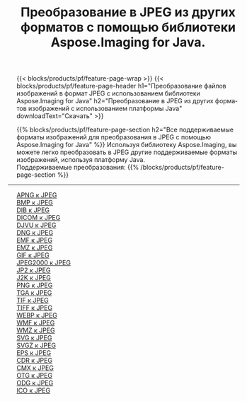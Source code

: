 ﻿---
title: Преобразование в JPEG из других форматов с помощью библиотеки Aspose.Imaging for Java. 
weight: 3920
url: /ru/java/conversion/to/jpeg 
lang: ru
langdirlevel: 2
locales: zh-hans,ja,it,ru,de,es,fr,nl,id,lt,pl,pt,vi,tr,ko,zh-hant,ar,hi,th,sv,cs,uk,he
description: Используя Aspose.Imaging, вы можете конвертировать в JPEG другие форматы с помощью Java.
---

{{< blocks/products/pf/feature-page-wrap >}}
{{< blocks/products/pf/feature-page-header h1="Преобразование файлов изображений в формат JPEG с использованием библиотеки Aspose.Imaging for Java" h2="Преобразование в JPEG из других форматов изображений с использованием платформы Java" downloadText="Скачать" >}}


{{% blocks/products/pf/feature-page-section  h2="Все поддерживаемые форматы изображений для преобразования в JPEG с помощью Aspose.Imaging for Java" %}}
Используя библиотеку Aspose.Imaging, вы можете легко преобразовать в JPEG другие поддерживаемые форматы изображений, используя платформу Java.
<br/>
Поддерживаемые преобразования:
{{% /blocks/products/pf/feature-page-section %}}
<div class="container-fluid productfamilypage bg-gray">
    <div class="convertypes bg-gray agp-content section">
        <div class="container">
		<hr style="margin-left:-20px;"/>
		<div class="row other-converters">
		    <div class='col-md-2 other-converter remove-lp remove-rp'><a href="/imaging/ru/java/conversion/apng-to-jpeg" >APNG к JPEG</a></div>
<div class='col-md-2 other-converter remove-lp remove-rp'><a href="/imaging/ru/java/conversion/bmp-to-jpeg" >BMP к JPEG</a></div>
<div class='col-md-2 other-converter remove-lp remove-rp'><a href="/imaging/ru/java/conversion/dib-to-jpeg" >DIB к JPEG</a></div>
<div class='col-md-2 other-converter remove-lp remove-rp'><a href="/imaging/ru/java/conversion/dicom-to-jpeg" >DICOM к JPEG</a></div>
<div class='col-md-2 other-converter remove-lp remove-rp'><a href="/imaging/ru/java/conversion/djvu-to-jpeg" >DJVU к JPEG</a></div>
<div class='col-md-2 other-converter remove-lp remove-rp'><a href="/imaging/ru/java/conversion/dng-to-jpeg" >DNG к JPEG</a></div>
<div class='col-md-2 other-converter remove-lp remove-rp'><a href="/imaging/ru/java/conversion/emf-to-jpeg" >EMF к JPEG</a></div>
<div class='col-md-2 other-converter remove-lp remove-rp'><a href="/imaging/ru/java/conversion/emz-to-jpeg" >EMZ к JPEG</a></div>
<div class='col-md-2 other-converter remove-lp remove-rp'><a href="/imaging/ru/java/conversion/gif-to-jpeg" >GIF к JPEG</a></div>
<div class='col-md-2 other-converter remove-lp remove-rp'><a href="/imaging/ru/java/conversion/jpeg2000-to-jpeg" >JPEG2000 к JPEG</a></div>
<div class='col-md-2 other-converter remove-lp remove-rp'><a href="/imaging/ru/java/conversion/jp2-to-jpeg" >JP2 к JPEG</a></div>
<div class='col-md-2 other-converter remove-lp remove-rp'><a href="/imaging/ru/java/conversion/j2k-to-jpeg" >J2K к JPEG</a></div>
<div class='col-md-2 other-converter remove-lp remove-rp'><a href="/imaging/ru/java/conversion/png-to-jpeg" >PNG к JPEG</a></div>
<div class='col-md-2 other-converter remove-lp remove-rp'><a href="/imaging/ru/java/conversion/tga-to-jpeg" >TGA к JPEG</a></div>
<div class='col-md-2 other-converter remove-lp remove-rp'><a href="/imaging/ru/java/conversion/tif-to-jpeg" >TIF к JPEG</a></div>
<div class='col-md-2 other-converter remove-lp remove-rp'><a href="/imaging/ru/java/conversion/tiff-to-jpeg" >TIFF к JPEG</a></div>
<div class='col-md-2 other-converter remove-lp remove-rp'><a href="/imaging/ru/java/conversion/webp-to-jpeg" >WEBP к JPEG</a></div>
<div class='col-md-2 other-converter remove-lp remove-rp'><a href="/imaging/ru/java/conversion/wmf-to-jpeg" >WMF к JPEG</a></div>
<div class='col-md-2 other-converter remove-lp remove-rp'><a href="/imaging/ru/java/conversion/wmz-to-jpeg" >WMZ к JPEG</a></div>
<div class='col-md-2 other-converter remove-lp remove-rp'><a href="/imaging/ru/java/conversion/svg-to-jpeg" >SVG к JPEG</a></div>
<div class='col-md-2 other-converter remove-lp remove-rp'><a href="/imaging/ru/java/conversion/svgz-to-jpeg" >SVGZ к JPEG</a></div>
<div class='col-md-2 other-converter remove-lp remove-rp'><a href="/imaging/ru/java/conversion/eps-to-jpeg" >EPS к JPEG</a></div>
<div class='col-md-2 other-converter remove-lp remove-rp'><a href="/imaging/ru/java/conversion/cdr-to-jpeg" >CDR к JPEG</a></div>
<div class='col-md-2 other-converter remove-lp remove-rp'><a href="/imaging/ru/java/conversion/cmx-to-jpeg" >CMX к JPEG</a></div>
<div class='col-md-2 other-converter remove-lp remove-rp'><a href="/imaging/ru/java/conversion/otg-to-jpeg" >OTG к JPEG</a></div>
<div class='col-md-2 other-converter remove-lp remove-rp'><a href="/imaging/ru/java/conversion/odg-to-jpeg" >ODG к JPEG</a></div>
<div class='col-md-2 other-converter remove-lp remove-rp'><a href="/imaging/ru/java/conversion/ico-to-jpeg" >ICO к JPEG</a></div>
                </div>
        </div>
    </div>
</div>
<br/>

